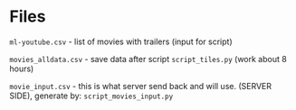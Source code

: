 # Files

`ml-youtube.csv` - list of movies with trailers (input for script)

`movies_alldata.csv` - save data after script `script_tiles.py` (work about 8 hours)

`movie_input.csv` - this is what server send back and will use. (SERVER SIDE), generate by: `script_movies_input.py`


